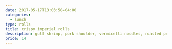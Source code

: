 ```yaml
---
date: 2017-05-17T13:03:58=04:00
categories:
  - lunch
type: rolls
title: crispy imperial rolls
description: gulf shrimp, pork shoulder, vermicelli noodles, roasted peanut
price: 14
---
```

